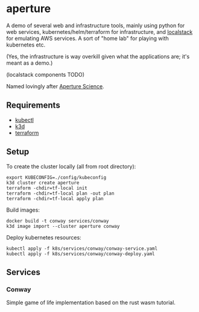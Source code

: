 # aperture

A demo of several web and infrastructure tools, mainly using python for web
services, kubernetes/helm/terraform for infrastructure, and [localstack] for
emulating AWS services. A sort of "home lab" for playing with kubernetes etc.

(Yes, the infrastructure is way overkill given what the applications are; it's
meant as a demo.)

(localstack components TODO)

Named lovingly after [Aperture Science][].

## Requirements

- [kubectl][]
- [k3d][]
- [terraform][]

## Setup

To create the cluster locally (all from root directory):
```
export KUBECONFIG=./config/kubeconfig
k3d cluster create aperture
terraform -chdir=tf-local init
terraform -chdir=tf-local plan -out plan
terraform -chdir=tf-local apply plan
```

Build images:
```
docker build -t conway services/conway
k3d image import --cluster aperture conway
```

Deploy kubernetes resources:
```
kubectl apply -f k8s/services/conway/conway-service.yaml
kubectl apply -f k8s/services/conway/conway-deploy.yaml
```

## Services

### Conway

Simple game of life implementation based on the rust wasm tutorial.


[Aperture Science]: https://theportalwiki.com/wiki/Aperture_Science
[kubectl]: https://kubernetes.io/docs/tasks/tools/
[k3d]: https://k3d.io/v5.4.6/
[localstack]: https://localstack.cloud/
[terraform]: https://www.terraform.io/
